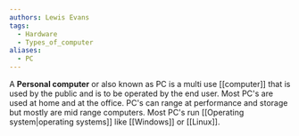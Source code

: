 ```yaml
---
authors: Lewis Evans
tags:
  - Hardware
  - Types_of_computer
aliases:
  - PC
---
```

A **Personal computer** or also known as PC is a multi use [[computer]] that is used by the public and is to be operated by the end user. Most PC's are used at home and at the office. PC's can range at performance and storage but mostly are mid range computers. Most PC's run [[Operating system|operating systems]] like [[Windows]] or [[Linux]].